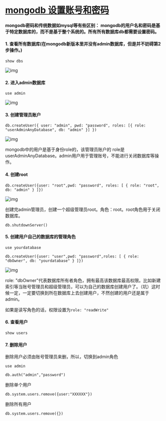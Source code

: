 # [mongodb 设置账号和密码](https://www.cnblogs.com/xiaojf/p/12785912.html)

#### mongodb密码和传统数据如mysql等有些区别： mongodb的用户名和密码是基于特定数据库的，而不是基于整个系统的。所有所有数据库db都需要设置密码。

#### 1. 查看所有数据库(在mongodb新版本里并没有admin数据库，但是并不妨碍第2步操作。)

`show dbs`

![img](https://img2018.cnblogs.com/blog/1336193/201908/1336193-20190829114802627-1173376086.png)

#### 2. 进入admin数据库

`use admin`

![img](https://img2018.cnblogs.com/blog/1336193/201908/1336193-20190829114812976-369380832.png)

#### 3. 创建管理员账户

`db.createUser({ user: "admin", pwd: "password", roles: [{ role: "userAdminAnyDatabase", db: "admin" }] })`

![img](https://img2018.cnblogs.com/blog/1336193/201908/1336193-20190829114821735-1603368404.png)

mongodb中的用户是基于身份role的，该管理员账户的 role是 userAdminAnyDatabase。admin用户用于管理账号，不能进行关闭数据库等操作。

#### 4. 创建root

`db.createUser({user: "root",pwd: "password", roles: [ { role: "root", db: "admin" } ]})`

![img](https://img2018.cnblogs.com/blog/1336193/201908/1336193-20190829114834295-178204325.png)

创建完admin管理员，创建一个超级管理员root。角色：root。root角色用于关闭数据库。

`db.shutdownServer()`

#### 5. 创建用户自己的数据库的管理角色

`use yourdatabase`

`db.createUser({user: "user",pwd: "password",roles: [ { role: "dbOwner", db: "yourdatabase" } ]})`

![img](https://img2018.cnblogs.com/blog/1336193/201908/1336193-20190829114843715-373549026.png)

role: "dbOwner"代表数据库所有者角色，拥有最高该数据库最高权限。比如新建索引等当账号管理员和超级管理员，可以为自己的数据库创建用户了。（坑）这时候一定，一定要切换到所在数据库上去创建用户，不然创建的用户还是属于admin。

如果是读写角色的话，权限设置为`role: "readWrite"`

#### 6. 查看用户

`show users`

#### 7. 删除用户

删除用户必须由账号管理员来删，所以，切换到admin角色

`use admin`

`db.auth("admin","password")`

删除单个用户

`db.system.users.remove({user:"XXXXXX"})`

删除所有用户

`db.system.users.remove({})`